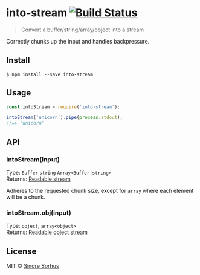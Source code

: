 # into-stream [![Build Status](https://travis-ci.org/sindresorhus/into-stream.svg?branch=master)](https://travis-ci.org/sindresorhus/into-stream)

> Convert a buffer/string/array/object into a stream

Correctly chunks up the input and handles backpressure.


## Install

```
$ npm install --save into-stream
```


## Usage

```js
const intoStream = require('into-stream');

intoStream('unicorn').pipe(process.stdout);
//=> 'unicorn'
```


## API

### intoStream(input)

Type: `Buffer` `string` `Array<Buffer|string>`<br>
Returns: [Readable stream](https://nodejs.org/api/stream.html#stream_class_stream_readable)

Adheres to the requested chunk size, except for `array` where each element will be a chunk.

### intoStream.obj(input)

Type: `object`, `array<object>`<br>
Returns: [Readable object stream](https://nodejs.org/api/stream.html#stream_object_mode)


## License

MIT © [Sindre Sorhus](https://sindresorhus.com)
